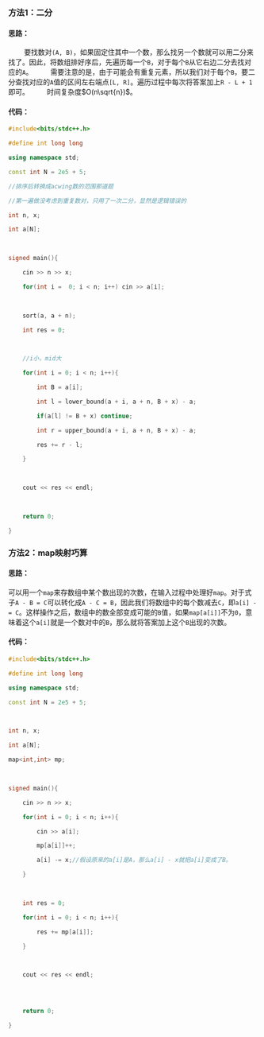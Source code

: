 ### 方法1：二分
#### 思路：
$\qquad$要找数对`(A, B)`，如果固定住其中一个数，那么找另一个数就可以用二分来找了。因此，将数组排好序后，先遍历每一个`B`，对于每个`B`从它右边二分去找对应的`A`。
$\qquad$需要注意的是，由于可能会有重复元素，所以我们对于每个`B`，要二分查找对应的`A`值的区间左右端点`[L, R]`。遍历过程中每次将答案加上`R - L + 1`即可。
$\qquad$时间复杂度$O(n\sqrt{n})$。
#### 代码：
```cpp
#include<bits/stdc++.h>

#define int long long

using namespace std;

const int N = 2e5 + 5;

//排序后转换成acwing数的范围那道题

//第一遍做没考虑到重复数对，只用了一次二分，显然是逻辑错误的

int n, x;

int a[N];

  

signed main(){

    cin >> n >> x;

    for(int i =  0; i < n; i++) cin >> a[i];

  

    sort(a, a + n);

    int res = 0;

  

    //i小，mid大

    for(int i = 0; i < n; i++){

        int B = a[i];

        int l = lower_bound(a + i, a + n, B + x) - a;

        if(a[l] != B + x) continue;

        int r = upper_bound(a + i, a + n, B + x) - a;

        res += r - l;

    }

  

    cout << res << endl;

  

    return 0;

}
```

### 方法2：map映射巧算
#### 思路：
可以用一个`map`来存数组中某个数出现的次数，在输入过程中处理好`map`。对于式子`A - B = C`可以转化成`A - C = B`，因此我们将数组中的每个数减去`C`，即`a[i] -= C`。这样操作之后，数组中的数全部变成可能的`B`值，如果`map[a[i]]`不为`0`，意味着这个`a[i]`就是一个数对中的`B`，那么就将答案加上这个`B`出现的次数。
#### 代码：
```cpp
#include<bits/stdc++.h>

#define int long long

using namespace std;

const int N = 2e5 + 5;

  

int n, x;

int a[N];

map<int,int> mp;

  

signed main(){

    cin >> n >> x;

    for(int i = 0; i < n; i++){

        cin >> a[i];

        mp[a[i]]++;

        a[i] -= x;//假设原来的a[i]是A，那么a[i] - x就把a[i]变成了B。

    }

  

    int res = 0;

    for(int i = 0; i < n; i++){

        res += mp[a[i]];

    }

  

    cout << res << endl;

  
  

    return 0;

}
```